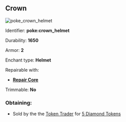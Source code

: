 ## Crown
![poke_crown_helmet](https://github.com/ItsMePok/PFE/assets/136857747/a1fafa0c-dbd2-44b1-a966-b38b931d25d3)

Identifier: **poke:crown_helmet**

Durability: **1650**

Armor: **2**

Enchant type: **Helmet**

Repairable with:
* **[Repair Core](https://github.com/ItsMePok/PFE/wiki/Repair-Core)**

Trimmable: **No**

### Obtaining:
 * Sold by the the [Token Trader](https://github.com/ItsMePok/PFE/wiki/Token-Trader) for [5 Diamond Tokens](https://github.com/ItsMePok/PFE/wiki/Diamond-Token)
